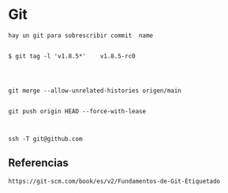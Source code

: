 # Git


    hay un git para sobrescribir commit  name


    $ git tag -l 'v1.8.5*'    v1.8.5-rc0




    git merge --allow-unrelated-histories origen/main


    git push origin HEAD --force-with-lease



    ssh -T git@github.com



## Referencias

    https://git-scm.com/book/es/v2/Fundamentos-de-Git-Etiquetado